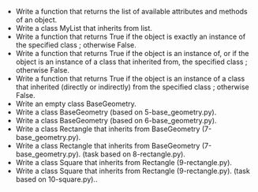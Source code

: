 * Write a function that returns the list of available attributes and methods of an object.
* Write a class MyList that inherits from list.
* Write a function that returns True if the object is exactly an instance of the specified class ; otherwise False.
* Write a function that returns True if the object is an instance of, or if the object is an instance of a class that inherited from, the specified class ; otherwise False.
* Write a function that returns True if the object is an instance of a class that inherited (directly or indirectly) from the specified class ; otherwise False.
* Write an empty class BaseGeometry.
* Write a class BaseGeometry (based on 5-base_geometry.py).
* Write a class BaseGeometry (based on 6-base_geometry.py).
* Write a class Rectangle that inherits from BaseGeometry (7-base_geometry.py).
* Write a class Rectangle that inherits from BaseGeometry (7-base_geometry.py). (task based on 8-rectangle.py).
* Write a class Square that inherits from Rectangle (9-rectangle.py).
* Write a class Square that inherits from Rectangle (9-rectangle.py). (task based on 10-square.py)..
